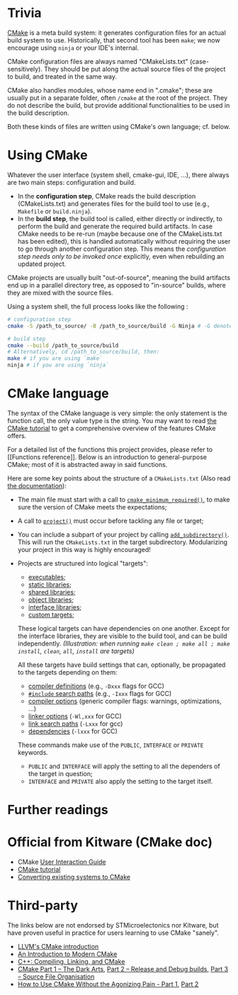 # Trivia

[CMake](https://cmake.org/) is a meta build system: it generates configuration files for an actual build system to use.
Historically, that second tool has been `make`; we now encourage using `ninja` or your IDE's internal.

CMake configuration files are always named "CMakeLists.txt" (case-sensitively).
They should be put along the actual source files of the project to build, and treated in the same way.

CMake also handles modules, whose name end in ".cmake"; these are usually put in a separate folder, often `/cmake` at the root of the project.
They do not describe the build, but provide additional functionalities to be used in the build description.

Both these kinds of files are written using CMake's own language; cf. below.

# Using CMake

Whatever the user interface (system shell, cmake-gui, IDE, ...), there always are two main steps: configuration and build.
- In the __configuration step__, CMake reads the build description (CMakeLists.txt) and generates files for the build tool to use (e.g., `Makefile` or `build.ninja`).
- In the __build step__, the build tool is called, either directly or indirectly, to perform the build and generate the required build artifacts.
In case CMake needs to be re-run (maybe because one of the CMakeLists.txt has been edited), this is handled automatically without requiring the user to go through another configuration step. This means the _configuration step needs only to be invoked once_ explicitly, even when rebuilding an updated project.

CMake projects are usually built "out-of-source", meaning the build artifacts end up in a parallel directory tree,
as opposed to "in-source" builds, where they are mixed with the source files.

Using a system shell, the full process looks like the following :

```sh
# configuration step
cmake -S /path_to_source/ -B /path_to_source/build -G Ninja # -G denotes the build tool, default to `make`

# build step
cmake --build /path_to_source/build
# Alternatively, cd /path_to_source/build, then:
make # if you are using `make`
ninja # if you are using `ninja`
```

# CMake language

The syntax of the CMake language is very simple: the only statement is the function call, the only value type is the string.
You may want to read [the CMake tutorial](https://cmake.org/cmake/help/latest/guide/tutorial/index.html) to get a comprehensive overview of the features CMake offers.

For a detailed list of the functions this project provides, please refer to [[Functions reference]].
Below is an introduction to general-purpose CMake; most of it is abstracted away in said functions.

Here are some key points about the structure of a `CMakeLists.txt` (Also read [the documentation](https://cmake.org/cmake/help/latest/manual/cmake-buildsystem.7.html)):
- The main file must start with a call to [`cmake_minimum_required()`](https://cmake.org/cmake/help/latest/command/cmake_minimum_required.html), to make sure the version of CMake meets the expectations;
- A call to [`project()`](https://cmake.org/cmake/help/latest/command/project.html) must occur before tackling any file or target;
- You can include a subpart of your project by calling [`add_subdirectory()`](https://cmake.org/cmake/help/latest/command/add_subdirectory.html). This will run the `CMakeLists.txt` in the target subdirectory. Modularizing your project in this way is highly encouraged!
- Projects are structured into logical "targets":

  - [executables](https://cmake.org/cmake/help/latest/manual/cmake-buildsystem.7.html#binary-executables);
  - [static libraries](https://cmake.org/cmake/help/latest/manual/cmake-buildsystem.7.html#normal-libraries);
  - [shared libraries](https://cmake.org/cmake/help/latest/manual/cmake-buildsystem.7.html#normal-libraries);
  - [object libraries](https://cmake.org/cmake/help/latest/manual/cmake-buildsystem.7.html#interface-libraries);
  - [interface libraries](https://cmake.org/cmake/help/latest/manual/cmake-buildsystem.7.html#interface-libraries);
  - [custom targets](https://cmake.org/cmake/help/latest/command/add_custom_target.html);

  These logical targets can have dependencies on one another.
  Except for the interface libraries, they are visible to the build tool, and can be build independently.
  _(Illustration: when running `make clean ; make all ; make install`, `clean`, `all`, `install` are targets)_

  All these targets have build settings that can, optionally, be propagated to the targets depending on them:

  - [compiler definitions](https://cmake.org/cmake/help/latest/command/target_compile_definitions.html) (e.g., `-Dxxx` flags for GCC)
  - [`#include` search paths](https://cmake.org/cmake/help/latest/command/target_include_directories.html) (e.g., `-Ixxx` flags for GCC)
  - [compiler options](https://cmake.org/cmake/help/latest/command/target_compile_options.html) (generic compiler flags: warnings, optimizations, ...)
  - [linker options](https://cmake.org/cmake/help/latest/command/target_link_options.html) (`-Wl,xxx` for GCC)
  - [link search paths](https://cmake.org/cmake/help/latest/command/target_link_directories.html) (`-Lxxx` for gcc)
  - [dependencies](https://cmake.org/cmake/help/latest/command/target_link_libraries.html) (`-lxxx` for GCC)

  These commands make use of the `PUBLIC`, `INTERFACE` or `PRIVATE` keywords.
  - `PUBLIC` and `INTERFACE` will apply the setting to all the dependers of the target in question;
  - `INTERFACE` and `PRIVATE` also apply the setting to the target itself.

# Further readings

# Official from Kitware (CMake doc)

- CMake [User Interaction Guide](https://cmake.org/cmake/help/v3.21/guide/user-interaction/index.html)
- [CMake tutorial](https://cmake.org/cmake/help/latest/guide/tutorial/index.html)
- [Converting existing systems to CMake](https://cmake.org/cmake/help/book/mastering-cmake/chapter/Converting%20Existing%20Systems%20To%20CMake.html)

# Third-party

The links below are not endorsed by STMicroelectonics nor Kitware, but have proven useful in practice for users learning to use CMake "sanely".

- [LLVM's CMake introduction](https://llvm.org/docs/CMakePrimer.html)
- [An Introduction to Modern CMake](https://cliutils.gitlab.io/modern-cmake/)
- [C++: Compiling, Linking, and CMake](https://courses.grainger.illinois.edu/cs126/sp2020/notes/cmake/)
- [CMake Part 1 – The Dark Arts](https://blog.feabhas.com/2021/07/cmake-part-1-the-dark-arts/), [Part 2 – Release and Debug builds](https://blog.feabhas.com/2021/07/cmake-part-2-release-and-debug-builds/), [Part 3 – Source File Organisation](https://blog.feabhas.com/2021/08/cmake-part-3-source-file-organisation/)
- [How to Use CMake Without the Agonizing Pain - Part 1](https://alexreinking.com/blog/how-to-use-cmake-without-the-agonizing-pain-part-1.html), [Part 2](https://alexreinking.com/blog/how-to-use-cmake-without-the-agonizing-pain-part-2.html)
